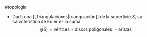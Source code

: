 #topología 

- Dada una [[Triangulaciones|triangulación]] de la superficie $S$, su característica de Euler es la suma
$$\chi(S) = \text{vértices} + \text{discos poligonales } - \text{aristas}$$